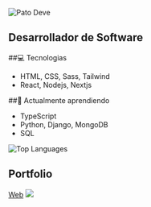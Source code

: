![Pato Deve](https://perfilgithugpato-nmgucgffg-pato-devs-projects.vercel.app/fibonacci2.gif)
## Desarrollador de Software

##💻 Tecnologias
- HTML, CSS, Sass, Tailwind
- React, Nodejs, Nextjs


##🌱 Actualmente aprendiendo
- TypeScript
- Python, Django, MongoDB
- SQL

![Top Languages](https://github-readme-stats.vercel.app/api/top-langs/?Pato-deve&layout=compact&theme=dark)

## Portfolio
[Web](https://patofolio.vercel.app)
![](https://perfilgithugpato-nmgucgffg-pato-devs-projects.vercel.app/fondogenerico.jpg)
